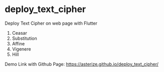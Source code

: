 # deploy_text_cipher

Deploy Text Cipher on web page with Flutter

1. Ceasar
2. Substitution
3. Affine
4. Vigenere
5. Hill

Demo Link with Github Page: https://asterize.github.io/deploy_text_cipher/
